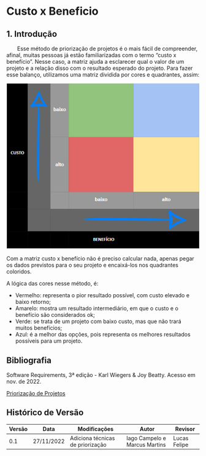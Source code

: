 # Custo x Beneficio

## 1. Introdução

&emsp;&emsp;Esse método de priorização de projetos é o mais fácil de compreender, afinal, muitas pessoas já estão familiarizadas com o termo “custo x benefício”. Nesse caso, a matriz ajuda a esclarecer qual o valor de um projeto e a relação disso com o resultado esperado do projeto. Para fazer esse balanço, utilizamos uma matriz dividida por cores e quadrantes, assim:

![Custo x Beneficio](/assets/custo_x_beneficio.png)

Com a matriz custo x benefício não é preciso calcular nada, apenas pegar os dados previstos para o seu projeto e encaixá-los nos quadrantes coloridos.

A lógica das cores nesse método, é:

- Vermelho: representa o pior resultado possível, com custo elevado e baixo retorno;
- Amarelo: mostra um resultado intermediário, em que o custo e o benefício são considerados ok;
- Verde: se trata de um projeto com baixo custo, mas que não trará muitos benefícios;
- Azul: é a melhor das opções, pois representa os melhores resultados possíveis para um projeto.

## Bibliografia

Software Requirements, 3ª edição - Karl Wiegers & Joy Beatty. Acesso em nov. de 2022.

[Priorização de Projetos](https://rockcontent.com/br/blog/priorizacao-de-projetos/)

## Histórico de Versão

| Versão | Data       | Modificações                       | Autor          | Revisor      |
| ------ | ---------- | ---------------------------------- | -------------- | ------------ |
| 0.1    | 27/11/2022 | Adiciona técnicas de priorização | Iago Campelo e Marcus Martins | Lucas Felipe |
